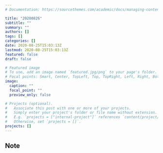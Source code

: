 ```yaml
---
# Documentation: https://sourcethemes.com/academic/docs/managing-content/

title: "20200826"
subtitle: ""
summary: ""
authors: []
tags: []
categories: []
date: 2020-08-25T15:03:13Z
lastmod: 2020-08-25T15:03:13Z
featured: false
draft: false

# Featured image
# To use, add an image named `featured.jpg/png` to your page's folder.
# Focal points: Smart, Center, TopLeft, Top, TopRight, Left, Right, BottomLeft, Bottom, BottomRight.
image:
  caption: ""
  focal_point: ""
  preview_only: false

# Projects (optional).
#   Associate this post with one or more of your projects.
#   Simply enter your project's folder or file name without extension.
#   E.g. `projects = ["internal-project"]` references `content/project/deep-learning/index.md`.
#   Otherwise, set `projects = []`.
projects: []
---
```


## Note

